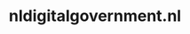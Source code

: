 ---
layout: post
title:  "nldigitalgovernment.nl"
internal_url:  "/dutchgov/nldigitalgovernment.nl.html"
categories: dutchgov
---